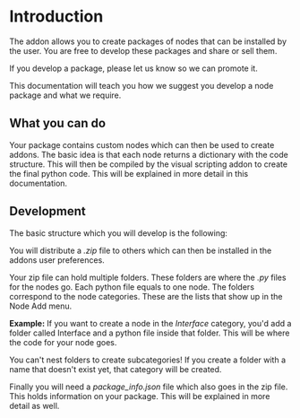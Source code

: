 # Introduction

The addon allows you to create packages of nodes that can be installed by the user. You are free to develop these packages and share or sell them.

If you develop a package, please let us know so we can promote it.

This documentation will teach you how we suggest you develop a node package and what we require.

## What you can do

Your package contains custom nodes which can then be used to create addons. The basic idea is that each node returns a dictionary with the code structure. This will then be compiled by the visual scripting addon to create the final python code. This will be explained in more detail in this documentation.

## Development

The basic structure which you will develop is the following:

You will distribute a *.zip* file to others which can then be installed in the addons user preferences.

Your zip file can hold multiple folders. These folders are where the *.py* files for the nodes go. Each python file equals to one node. The folders correspond to the node categories. These are the lists that show up in the Node Add menu.

**Example:**
If you want to create a node in the _Interface_ category, you'd add a folder called Interface and a python file inside that folder. This will be where the code for your node goes.

You can't nest folders to create subcategories! If you create a folder with a name that doesn't exist yet, that category will be created.

Finally you will need a _package_info.json_ file which also goes in the zip file. This holds information on your package. This will be explained in more detail as well.